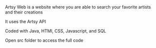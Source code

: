 Artsy Web is a website where you are able to search your favorite artists and their creations

It uses the Artsy API

Coded with Java, HTMl, CSS, Javascript, and SQL

Open src folder to access the full code
